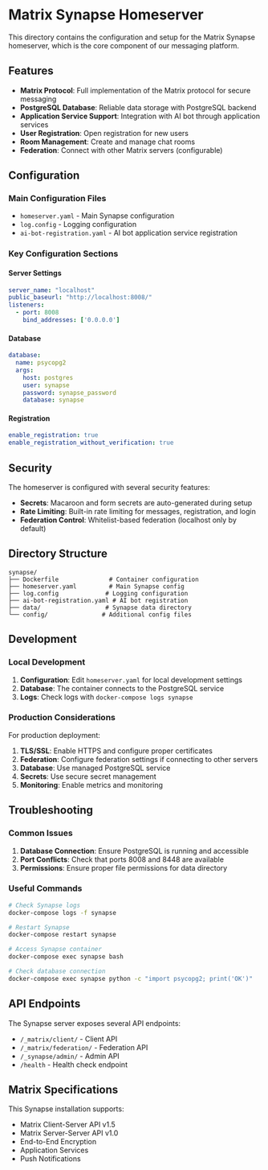 # Matrix Synapse Homeserver

This directory contains the configuration and setup for the Matrix Synapse homeserver, which is the core component of our messaging platform.

## Features

- **Matrix Protocol**: Full implementation of the Matrix protocol for secure messaging
- **PostgreSQL Database**: Reliable data storage with PostgreSQL backend
- **Application Service Support**: Integration with AI bot through application services
- **User Registration**: Open registration for new users
- **Room Management**: Create and manage chat rooms
- **Federation**: Connect with other Matrix servers (configurable)

## Configuration

### Main Configuration Files

- `homeserver.yaml` - Main Synapse configuration
- `log.config` - Logging configuration
- `ai-bot-registration.yaml` - AI bot application service registration

### Key Configuration Sections

#### Server Settings
```yaml
server_name: "localhost"
public_baseurl: "http://localhost:8008/"
listeners:
  - port: 8008
    bind_addresses: ['0.0.0.0']
```

#### Database
```yaml
database:
  name: psycopg2
  args:
    host: postgres
    user: synapse
    password: synapse_password
    database: synapse
```

#### Registration
```yaml
enable_registration: true
enable_registration_without_verification: true
```

## Security

The homeserver is configured with several security features:

- **Secrets**: Macaroon and form secrets are auto-generated during setup
- **Rate Limiting**: Built-in rate limiting for messages, registration, and login
- **Federation Control**: Whitelist-based federation (localhost only by default)

## Directory Structure

```
synapse/
├── Dockerfile              # Container configuration
├── homeserver.yaml         # Main Synapse config
├── log.config             # Logging configuration
├── ai-bot-registration.yaml # AI bot registration
├── data/                  # Synapse data directory
└── config/               # Additional config files
```

## Development

### Local Development

1. **Configuration**: Edit `homeserver.yaml` for local development settings
2. **Database**: The container connects to the PostgreSQL service
3. **Logs**: Check logs with `docker-compose logs synapse`

### Production Considerations

For production deployment:

1. **TLS/SSL**: Enable HTTPS and configure proper certificates
2. **Federation**: Configure federation settings if connecting to other servers
3. **Database**: Use managed PostgreSQL service
4. **Secrets**: Use secure secret management
5. **Monitoring**: Enable metrics and monitoring

## Troubleshooting

### Common Issues

1. **Database Connection**: Ensure PostgreSQL is running and accessible
2. **Port Conflicts**: Check that ports 8008 and 8448 are available
3. **Permissions**: Ensure proper file permissions for data directory

### Useful Commands

```bash
# Check Synapse logs
docker-compose logs -f synapse

# Restart Synapse
docker-compose restart synapse

# Access Synapse container
docker-compose exec synapse bash

# Check database connection
docker-compose exec synapse python -c "import psycopg2; print('OK')"
```

## API Endpoints

The Synapse server exposes several API endpoints:

- `/_matrix/client/` - Client API
- `/_matrix/federation/` - Federation API
- `/_synapse/admin/` - Admin API
- `/health` - Health check endpoint

## Matrix Specifications

This Synapse installation supports:

- Matrix Client-Server API v1.5
- Matrix Server-Server API v1.0
- End-to-End Encryption
- Application Services
- Push Notifications